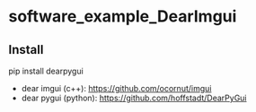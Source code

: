 # software_example_DearImgui

## Install

pip install dearpygui

* dear imgui (c++): https://github.com/ocornut/imgui
* dear pygui (python): https://github.com/hoffstadt/DearPyGui
